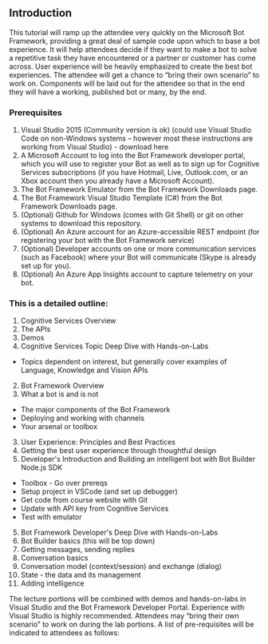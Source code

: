 ## Introduction

This tutorial will ramp up the attendee very quickly on the Microsoft Bot Framework, providing a great deal of sample code upon which to base a bot experience.  It will help attendees decide if they want to make a bot to solve a repetitive task they have encountered or a partner or customer has come across.  User experience will be heavily emphasized to create the best bot experiences.  The attendee will get a chance to “bring their own scenario” to work on.  Components will be laid out for the attendee so that in the end they will have a working, published bot or many, by the end.

### Prerequisites

1. Visual Studio 2015 (Community version is ok) (could use Visual Studio Code on non-Windows systems – however most these instructions are working from Visual Studio) - download here
2. A Microsoft Account to log into the Bot Framework developer portal, which you will use to register your Bot as well as to sign up for Cognitive Services subscriptions (if you have Hotmail, Live, Outlook.com, or an Xbox account then you already have a Microsoft Account).
3. The Bot Framework Emulator from the Bot Framework Downloads page.
4. The Bot Framework Visual Studio Template (C#) from the Bot Framework Downloads page.
5. (Optional) Github for Windows (comes with Git Shell) or git on other systems to download this repository.
6. (Optional) An Azure account for an Azure-accessible REST endpoint (for registering your bot with the Bot Framework service)
7. (Optional) Developer accounts on one or more communication services (such as Facebook) where your Bot will communicate (Skype is already set up for you).
8. (Optional) An Azure App Insights account to capture telemetry on your bot.

### This is a detailed outline:
1. Cognitive Services Overview
  1. The APIs
  2. Demos
1. Cognitive Services Topic Deep Dive with Hands-on-Labs
  - Topics dependent on interest, but generally cover examples of Language, Knowledge and Vision APIs
2. Bot Framework Overview
  1. What a bot is and is not
  * The major components of the Bot Framework
  * Deploying and working with channels
  * Your arsenal or toolbox
3. User Experience:  Principles and Best Practices
  1. Getting the best user experience through thoughtful design
4. Developer's Introduction and Building an intelligent bot with Bot Builder Node.js SDK
  * Toolbox - Go over prereqs
  * Setup project in VSCode (and set up debugger)
  * Get code from course website with Git
  * Update with API key from Cognitive Services
  * Test with emulator
5. Bot Framework Developer's Deep Dive with Hands-on-Labs
  1. Bot Builder basics (this will be top down)
  2. Getting messages, sending replies
  3. Conversation basics
  4. Conversation model (context/session) and exchange (dialog)
  5. State - the data and its management
  6. Adding intelligence

The lecture portions will be combined with demos and hands-on-labs in Visual Studio and the Bot Framework Developer Portal.  Experience with Visual Studio is highly recommended.  Attendees may “bring their own scenario” to work on during the lab portions.  A list of pre-requisites will be indicated to attendees as follows:

